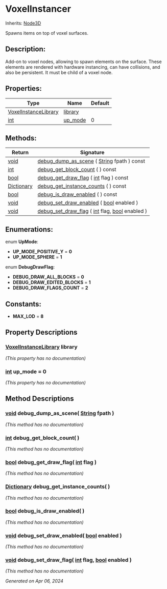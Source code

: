 # VoxelInstancer

Inherits: [Node3D](https://docs.godotengine.org/en/stable/classes/class_node3d.html)

Spawns items on top of voxel surfaces.

## Description: 

Add-on to voxel nodes, allowing to spawn elements on the surface. These elements are rendered with hardware instancing, can have collisions, and also be persistent. It must be child of a voxel node.

## Properties: 


Type                                                                  | Name                   | Default 
--------------------------------------------------------------------- | ---------------------- | --------
[VoxelInstanceLibrary](VoxelInstanceLibrary.md)                       | [library](#i_library)  |         
[int](https://docs.godotengine.org/en/stable/classes/class_int.html)  | [up_mode](#i_up_mode)  | 0       
<p></p>

## Methods: 


Return                                                                              | Signature                                                                                                                                                                                                    
----------------------------------------------------------------------------------- | -------------------------------------------------------------------------------------------------------------------------------------------------------------------------------------------------------------
[void](#)                                                                           | [debug_dump_as_scene](#i_debug_dump_as_scene) ( [String](https://docs.godotengine.org/en/stable/classes/class_string.html) fpath ) const                                                                     
[int](https://docs.godotengine.org/en/stable/classes/class_int.html)                | [debug_get_block_count](#i_debug_get_block_count) ( ) const                                                                                                                                                  
[bool](https://docs.godotengine.org/en/stable/classes/class_bool.html)              | [debug_get_draw_flag](#i_debug_get_draw_flag) ( [int](https://docs.godotengine.org/en/stable/classes/class_int.html) flag ) const                                                                            
[Dictionary](https://docs.godotengine.org/en/stable/classes/class_dictionary.html)  | [debug_get_instance_counts](#i_debug_get_instance_counts) ( ) const                                                                                                                                          
[bool](https://docs.godotengine.org/en/stable/classes/class_bool.html)              | [debug_is_draw_enabled](#i_debug_is_draw_enabled) ( ) const                                                                                                                                                  
[void](#)                                                                           | [debug_set_draw_enabled](#i_debug_set_draw_enabled) ( [bool](https://docs.godotengine.org/en/stable/classes/class_bool.html) enabled )                                                                       
[void](#)                                                                           | [debug_set_draw_flag](#i_debug_set_draw_flag) ( [int](https://docs.godotengine.org/en/stable/classes/class_int.html) flag, [bool](https://docs.godotengine.org/en/stable/classes/class_bool.html) enabled )  
<p></p>

## Enumerations: 

enum **UpMode**: 

- <span id="i_UP_MODE_POSITIVE_Y"></span>**UP_MODE_POSITIVE_Y** = **0**
- <span id="i_UP_MODE_SPHERE"></span>**UP_MODE_SPHERE** = **1**

enum **DebugDrawFlag**: 

- <span id="i_DEBUG_DRAW_ALL_BLOCKS"></span>**DEBUG_DRAW_ALL_BLOCKS** = **0**
- <span id="i_DEBUG_DRAW_EDITED_BLOCKS"></span>**DEBUG_DRAW_EDITED_BLOCKS** = **1**
- <span id="i_DEBUG_DRAW_FLAGS_COUNT"></span>**DEBUG_DRAW_FLAGS_COUNT** = **2**


## Constants: 

- <span id="i_MAX_LOD"></span>**MAX_LOD** = **8**

## Property Descriptions

### [VoxelInstanceLibrary](VoxelInstanceLibrary.md)<span id="i_library"></span> **library**

*(This property has no documentation)*

### [int](https://docs.godotengine.org/en/stable/classes/class_int.html)<span id="i_up_mode"></span> **up_mode** = 0

*(This property has no documentation)*

## Method Descriptions

### [void](#)<span id="i_debug_dump_as_scene"></span> **debug_dump_as_scene**( [String](https://docs.godotengine.org/en/stable/classes/class_string.html) fpath ) 

*(This method has no documentation)*

### [int](https://docs.godotengine.org/en/stable/classes/class_int.html)<span id="i_debug_get_block_count"></span> **debug_get_block_count**( ) 

*(This method has no documentation)*

### [bool](https://docs.godotengine.org/en/stable/classes/class_bool.html)<span id="i_debug_get_draw_flag"></span> **debug_get_draw_flag**( [int](https://docs.godotengine.org/en/stable/classes/class_int.html) flag ) 

*(This method has no documentation)*

### [Dictionary](https://docs.godotengine.org/en/stable/classes/class_dictionary.html)<span id="i_debug_get_instance_counts"></span> **debug_get_instance_counts**( ) 

*(This method has no documentation)*

### [bool](https://docs.godotengine.org/en/stable/classes/class_bool.html)<span id="i_debug_is_draw_enabled"></span> **debug_is_draw_enabled**( ) 

*(This method has no documentation)*

### [void](#)<span id="i_debug_set_draw_enabled"></span> **debug_set_draw_enabled**( [bool](https://docs.godotengine.org/en/stable/classes/class_bool.html) enabled ) 

*(This method has no documentation)*

### [void](#)<span id="i_debug_set_draw_flag"></span> **debug_set_draw_flag**( [int](https://docs.godotengine.org/en/stable/classes/class_int.html) flag, [bool](https://docs.godotengine.org/en/stable/classes/class_bool.html) enabled ) 

*(This method has no documentation)*

_Generated on Apr 06, 2024_
